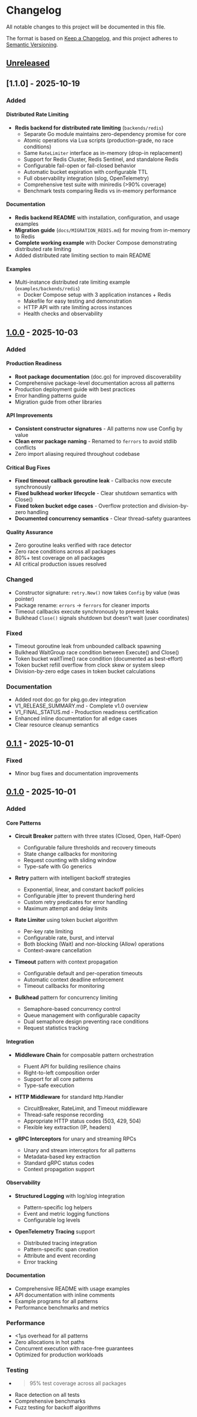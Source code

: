 # Changelog

All notable changes to this project will be documented in this file.

The format is based on [Keep a Changelog](https://keepachangelog.com/en/1.0.0/),
and this project adheres to [Semantic Versioning](https://semver.org/spec/v2.0.0.html).

## [Unreleased]

## [1.1.0] - 2025-10-19

### Added

#### Distributed Rate Limiting
- **Redis backend for distributed rate limiting** (`backends/redis`)
  - Separate Go module maintains zero-dependency promise for core
  - Atomic operations via Lua scripts (production-grade, no race conditions)
  - Same `RateLimiter` interface as in-memory (drop-in replacement)
  - Support for Redis Cluster, Redis Sentinel, and standalone Redis
  - Configurable fail-open or fail-closed behavior
  - Automatic bucket expiration with configurable TTL
  - Full observability integration (slog, OpenTelemetry)
  - Comprehensive test suite with miniredis (>90% coverage)
  - Benchmark tests comparing Redis vs in-memory performance

#### Documentation
- **Redis backend README** with installation, configuration, and usage examples
- **Migration guide** (`docs/MIGRATION_REDIS.md`) for moving from in-memory to Redis
- **Complete working example** with Docker Compose demonstrating distributed rate limiting
- Added distributed rate limiting section to main README

#### Examples
- Multi-instance distributed rate limiting example (`examples/backends/redis`)
  - Docker Compose setup with 3 application instances + Redis
  - Makefile for easy testing and demonstration
  - HTTP API with rate limiting across instances
  - Health checks and observability

## [1.0.0] - 2025-10-03

### Added

#### Production Readiness
- **Root package documentation** (doc.go) for improved discoverability
- Comprehensive package-level documentation across all patterns
- Production deployment guide with best practices
- Error handling patterns guide
- Migration guide from other libraries

#### API Improvements
- **Consistent constructor signatures** - All patterns now use Config by value
- **Clean error package naming** - Renamed to `ferrors` to avoid stdlib conflicts
- Zero import aliasing required throughout codebase

#### Critical Bug Fixes
- **Fixed timeout callback goroutine leak** - Callbacks now execute synchronously
- **Fixed bulkhead worker lifecycle** - Clear shutdown semantics with Close()
- **Fixed token bucket edge cases** - Overflow protection and division-by-zero handling
- **Documented concurrency semantics** - Clear thread-safety guarantees

#### Quality Assurance
- Zero goroutine leaks verified with race detector
- Zero race conditions across all packages
- 80%+ test coverage on all packages
- All critical production issues resolved

### Changed
- Constructor signature: `retry.New()` now takes `Config` by value (was pointer)
- Package rename: `errors` → `ferrors` for cleaner imports
- Timeout callbacks execute synchronously to prevent leaks
- Bulkhead `Close()` signals shutdown but doesn't wait (user coordinates)

### Fixed
- Timeout goroutine leak from unbounded callback spawning
- Bulkhead WaitGroup race condition between Execute() and Close()
- Token bucket waitTime() race condition (documented as best-effort)
- Token bucket refill overflow from clock skew or system sleep
- Division-by-zero edge cases in token bucket calculations

### Documentation
- Added root doc.go for pkg.go.dev integration
- V1_RELEASE_SUMMARY.md - Complete v1.0 overview
- V1_FINAL_STATUS.md - Production readiness certification
- Enhanced inline documentation for all edge cases
- Clear resource cleanup semantics

## [0.1.1] - 2025-10-01

### Fixed
- Minor bug fixes and documentation improvements

## [0.1.0] - 2025-10-01

### Added

#### Core Patterns
- **Circuit Breaker** pattern with three states (Closed, Open, Half-Open)
  - Configurable failure thresholds and recovery timeouts
  - State change callbacks for monitoring
  - Request counting with sliding window
  - Type-safe with Go generics

- **Retry** pattern with intelligent backoff strategies
  - Exponential, linear, and constant backoff policies
  - Configurable jitter to prevent thundering herd
  - Custom retry predicates for error handling
  - Maximum attempt and delay limits

- **Rate Limiter** using token bucket algorithm
  - Per-key rate limiting
  - Configurable rate, burst, and interval
  - Both blocking (Wait) and non-blocking (Allow) operations
  - Context-aware cancellation

- **Timeout** pattern with context propagation
  - Configurable default and per-operation timeouts
  - Automatic context deadline enforcement
  - Timeout callbacks for monitoring

- **Bulkhead** pattern for concurrency limiting
  - Semaphore-based concurrency control
  - Queue management with configurable capacity
  - Dual semaphore design preventing race conditions
  - Request statistics tracking

#### Integration
- **Middleware Chain** for composable pattern orchestration
  - Fluent API for building resilience chains
  - Right-to-left composition order
  - Support for all core patterns
  - Type-safe execution

- **HTTP Middleware** for standard http.Handler
  - CircuitBreaker, RateLimit, and Timeout middleware
  - Thread-safe response recording
  - Appropriate HTTP status codes (503, 429, 504)
  - Flexible key extraction (IP, headers)

- **gRPC Interceptors** for unary and streaming RPCs
  - Unary and stream interceptors for all patterns
  - Metadata-based key extraction
  - Standard gRPC status codes
  - Context propagation support

#### Observability
- **Structured Logging** with log/slog integration
  - Pattern-specific log helpers
  - Event and metric logging functions
  - Configurable log levels

- **OpenTelemetry Tracing** support
  - Distributed tracing integration
  - Pattern-specific span creation
  - Attribute and event recording
  - Error tracking

#### Documentation
- Comprehensive README with usage examples
- API documentation with inline comments
- Example programs for all patterns
- Performance benchmarks and metrics

### Performance
- <1µs overhead for all patterns
- Zero allocations in hot paths
- Concurrent execution with race-free guarantees
- Optimized for production workloads

### Testing
- >95% test coverage across all packages
- Race detection on all tests
- Comprehensive benchmarks
- Fuzz testing for backoff algorithms

[Unreleased]: https://github.com/felixgeelhaar/fortify/compare/v1.0.0...HEAD
[1.0.0]: https://github.com/felixgeelhaar/fortify/releases/tag/v1.0.0
[0.1.1]: https://github.com/felixgeelhaar/fortify/releases/tag/v0.1.1
[0.1.0]: https://github.com/felixgeelhaar/fortify/releases/tag/v0.1.0